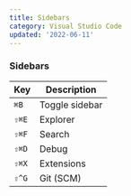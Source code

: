 ```yaml
---
title: Sidebars
category: Visual Studio Code
updated: '2022-06-11'
---
```


### Sidebars

| Key   | Description    |
| ----- | -------------- |
| `⌘B`  | Toggle sidebar |
| `⇧⌘E` | Explorer       |
| `⇧⌘F` | Search         |
| `⇧⌘D` | Debug          |
| `⇧⌘X` | Extensions     |
| `⇧^G` | Git (SCM)      |
